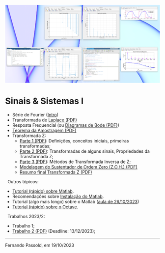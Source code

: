 <!--title: Sinais & Sistemas -->

<!--
<img src="dente_serra_100Hz_10termos_amostrado_400Hz_amostras.png" alt="dente_serra_100Hz_10termos_amostrado_400Hz_amostras.png" style="zoom:67%;" />
-->

![tela_trabalho](tela_trabalho.png)

# Sinais & Sistemas I

* Série de Fourier ([Intro](4_fourier/4_serie_fourier.html))
* Transformada de [Laplace (PDF)](3_transformada_laplace.pdf)
* Resposta Frequencial (ou [Diagramas de Bode (PDF)](Diagramas_Bode_1.pdf))
* [Teorema da Amostragem (PDF)](https://fpassold.github.io/Controle_3/2_sampling/01_Sistema_Amostrado_no_Tempo.pdf)
* Transformada Z:
  * [Parte 1 (PDF)](https://fpassold.github.io/Controle_3/3_transformada/transformada_Z.pdf): Definições, conceitos iniciais, primeiras transformadas;
  * [Parte 2 (PDF)](https://fpassold.github.io/Controle_3/3_transformada/transformada_Z_parte2.pdf): Transformadas de alguns sinais, Propriedades da Transformada Z;
  * [Parte 3 (PDF)](https://fpassold.github.io/Controle_3/3_transformada/transformada_Z_parte_3.pdf): Métodos de Transformada Inversa de Z;
  * [Modelagem do Sustentador de Ordem Zero (Z.O.H.) (PDF)](https://fpassold.github.io/Controle_3/3_transformada/3_BoG_Transformada_Z.pdf)
  * [Resumo final Transformada Z (PDF)](https://fpassold.github.io/Controle_3/3_transformada/revisao_partes_importantes_transformada_Z.pdf)


&nbsp;
Outros tópicos:

* [Tutorial (rápido) sobre Matlab](https://fpassold.github.io/Matlab/tutorial.html).
* Recomendações sobre [Instalação do Matlab](https://fpassold.github.io/Matlab/instalacao_matlab.html).
* Tutorial (algo mais longo) sobre o Matlab ([aula de 26/10/2023](aula_26oct2023.html))
* [Tutorial (rápido) sobre o Octave](https://fpassold.github.io/Octave/octave_inicio.html).

&nbsp;
Trabalhos 2023/2:

* Trabalho 1;
* [Trabalho 2 (PDF)](trabalho_2_2023_2.pdf) (Deadline: 13/12/2023);


----

Fernando Passold, em 19/10/2023
